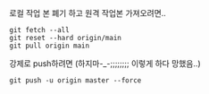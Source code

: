 
로컬 작업 본 폐기 하고 원격 작업본 가져오려면..


```
git fetch --all
git reset --hard origin/main
git pull origin main
```


강제로 push하려면 (하지마-_-;;;;;;;; 이렇게 하다 망했음..)
```
git push -u origin master --force
```
